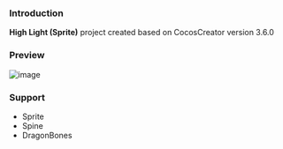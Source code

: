 ### Introduction
**High Light (Sprite)** project created based on CocosCreator version 3.6.0

### Preview
![image](../../../gif/202202/2022022501.gif)

### Support
- Sprite
- Spine
- DragonBones
